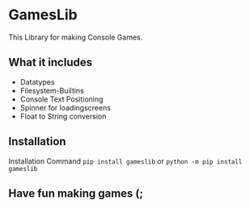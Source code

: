# GamesLib
This Library for making Console Games.

## What it includes
- Datatypes
- Filesystem-Builtins
- Console Text Positioning
- Spinner for loadingscreens
- Float to String conversion


## Installation
Installation Command
`pip install gameslib`
or
`python -m pip install gameslib`

## Have fun making games (;